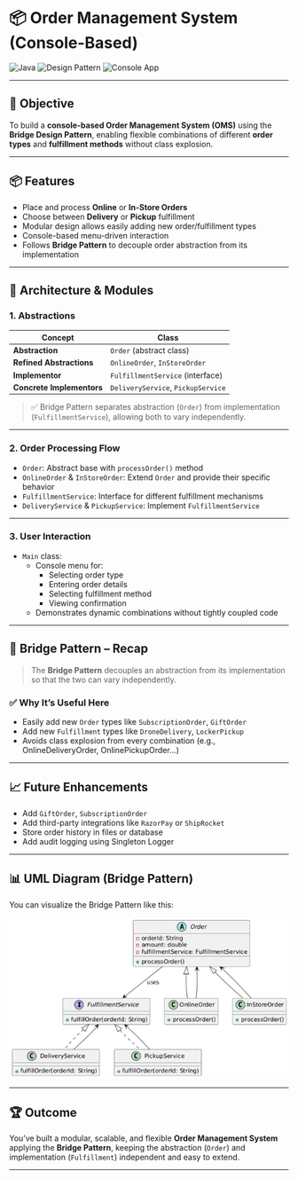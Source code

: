 # 📦 Order Management System (Console-Based)

![Java](https://img.shields.io/badge/Language-Java-orange)
![Design Pattern](https://img.shields.io/badge/Pattern-Bridge%20Pattern-blue)
![Console App](https://img.shields.io/badge/Type-ConsoleApp-green)

---

## 🎯 Objective

To build a **console-based Order Management System (OMS)** using the **Bridge Design Pattern**, enabling flexible combinations of different **order types** and **fulfillment methods** without class explosion.

---

## 📦 Features

- Place and process **Online** or **In-Store Orders**
- Choose between **Delivery** or **Pickup** fulfillment
- Modular design allows easily adding new order/fulfillment types
- Console-based menu-driven interaction
- Follows **Bridge Pattern** to decouple order abstraction from its implementation

---

## 🧠 Architecture & Modules

### 1. Abstractions

| Concept                  | Class                          |
|--------------------------|--------------------------------|
| **Abstraction**          | `Order` (abstract class)       |
| **Refined Abstractions** | `OnlineOrder`, `InStoreOrder`  |
| **Implementor**          | `FulfillmentService` (interface) |
| **Concrete Implementors**| `DeliveryService`, `PickupService` |

> ✅ Bridge Pattern separates abstraction (`Order`) from implementation (`FulfillmentService`), allowing both to vary independently.

---

### 2. Order Processing Flow

- `Order`: Abstract base with `processOrder()` method
- `OnlineOrder` & `InStoreOrder`: Extend `Order` and provide their specific behavior
- `FulfillmentService`: Interface for different fulfillment mechanisms
- `DeliveryService` & `PickupService`: Implement `FulfillmentService`

---

### 3. User Interaction

- `Main` class:
    - Console menu for:
        - Selecting order type
        - Entering order details
        - Selecting fulfillment method
        - Viewing confirmation
    - Demonstrates dynamic combinations without tightly coupled code

---

## 🏁 Bridge Pattern – Recap

> The **Bridge Pattern** decouples an abstraction from its implementation so that the two can vary independently.

### ✅ Why It’s Useful Here

- Easily add new `Order` types like `SubscriptionOrder`, `GiftOrder`
- Add new `Fulfillment` types like `DroneDelivery`, `LockerPickup`
- Avoids class explosion from every combination (e.g., OnlineDeliveryOrder, OnlinePickupOrder...)

---

## 📈 Future Enhancements

- Add `GiftOrder`, `SubscriptionOrder`
- Add third-party integrations like `RazorPay` or `ShipRocket`
- Store order history in files or database
- Add audit logging using Singleton Logger

---

## 📊 UML Diagram (Bridge Pattern)

You can visualize the Bridge Pattern like this:

![Bridge UML](assets/bridge-pattern-uml.png)

---

## 🏆 Outcome

You’ve built a modular, scalable, and flexible **Order Management System** applying the **Bridge Pattern**, keeping the abstraction (`Order`) and implementation (`Fulfillment`) independent and easy to extend.

---
